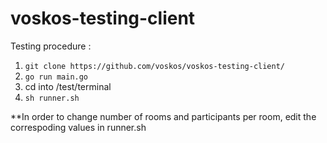 # voskos-testing-client

Testing procedure :


1. `git clone https://github.com/voskos/voskos-testing-client/`
4. `go run main.go`
5. cd into /test/terminal
6. `sh runner.sh`

**In order to change number of rooms and participants per room, edit the correspoding values in runner.sh
